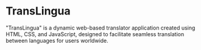 # TransLingua
"TransLingua" is a dynamic web-based translator application created using HTML, CSS, and JavaScript, designed to facilitate seamless translation between languages for users worldwide.
